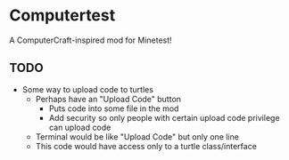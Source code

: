 # Computertest
A ComputerCraft-inspired mod for Minetest!
## TODO
 - Some way to upload code to turtles
   - Perhaps have an "Upload Code" button 
       - Puts code into some file in the mod
       - Add security so only people with certain upload code privilege can upload code
   - Terminal would be like "Upload Code" but only one line
   - This code would have access only to a turtle class/interface